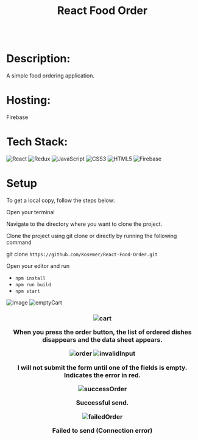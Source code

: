 <h1 align="center">React Food Order</h1>
<br>
<br>

# Description:

A simple food ordering application.

# Hosting:

Firebase

# Tech Stack:
![React](https://img.shields.io/badge/react-%2320232a.svg?style=for-the-badge&logo=react&logoColor=%2361DAFB) 
![Redux](https://img.shields.io/badge/redux-%23593d88.svg?style=for-the-badge&logo=redux&logoColor=white) 
![JavaScript](https://img.shields.io/badge/javascript-%23323330.svg?style=for-the-badge&logo=javascript&logoColor=%23F7DF1E) 
![CSS3](https://img.shields.io/badge/css3-%231572B6.svg?style=for-the-badge&logo=css3&logoColor=white) 
![HTML5](https://img.shields.io/badge/html5-%23E34F26.svg?style=for-the-badge&logo=html5&logoColor=white) 
![Firebase](https://img.shields.io/badge/firebase-%23039BE5.svg?style=for-the-badge&logo=firebase)

# Setup
To get a local copy, follow the steps below:

Open your terminal

Navigate to the directory where you want to clone the project.

Clone the project using git clone or directly by running the following command

git clone `https://github.com/Kosemer/React-Food-Order.git`

Open your editor and run

* `npm install`
* `npm run build`
* `npm start`

![image](https://user-images.githubusercontent.com/82768146/197504028-03c91e38-4492-4612-b036-ee331837bcdd.JPG)
![emptyCart](https://user-images.githubusercontent.com/82768146/197504054-7f444799-c976-4114-8c63-3cb19ae80179.JPG)

<h3 align="center"yItems can be added and deleted in the cart.</h3>

![cart](https://user-images.githubusercontent.com/82768146/197504060-c87570c9-9801-43a0-87ef-72100ca9f109.JPG)

When you press the order button, the list of ordered dishes disappears and the data sheet appears.

![order](https://user-images.githubusercontent.com/82768146/197504065-5fffde00-5a99-418b-b79a-46b5b3916a6c.JPG)
![invalidInput](https://user-images.githubusercontent.com/82768146/197504075-e6f61626-cc82-4823-aaa9-65b7414d0817.JPG)

I will not submit the form until one of the fields is empty. Indicates the error in red.

![successOrder](https://user-images.githubusercontent.com/82768146/197504087-1a0ec6d0-a401-45fb-9d6d-70667328211d.JPG)

Successful send.

![failedOrder](https://user-images.githubusercontent.com/82768146/197504093-9b40846b-0259-48ed-a462-c8c9d529d341.JPG)

Failed to send (Connection error)
